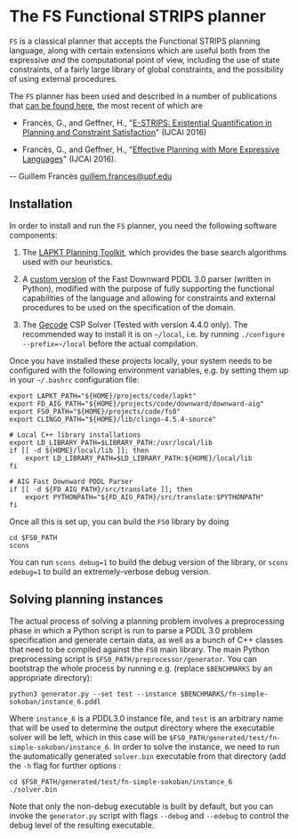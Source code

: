 
The FS Functional STRIPS planner
=================================

`FS` is a classical planner that accepts the Functional STRIPS planning language, along with certain extensions
which are useful both from the expressive _and_ the computational point of view, including the use of
state constraints, of a fairly large library of global constraints, and the possibility of using external procedures.

The `FS` planner has been used and described in a number of publications that [can be found here](http://gfrances.github.io/pubs/),
the most recent of which are 

* Francès, G., and Geffner, H.,
"[E-STRIPS: Existential Quantification in Planning and Constraint Satisfaction](http://gfrances.github.io/pubs/2016-ijcai-existential-quantification-planning-csp/)" (IJCAI 2016)

* Francès, G., and Geffner, H.,
"[Effective Planning with More Expressive Languages](http://gfrances.github.io/pubs/2016-ijcai-effective-planning-more-expressive-languages/)" (IJCAI 2016).



-- Guillem Francès <guillem.frances@upf.edu>

Installation
--------------
In order to install and run the `FS` planner, you need the following software components:

1. The [LAPKT Planning Toolkit](http://lapkt.org/), which provides the base search algorithms used with our heuristics.

1. A [custom version](https://bitbucket.org/gfrances/downward-aig) of the Fast Downward PDDL 3.0 parser (written in Python), modified with the purpose of fully supporting the functional capabilities of the language and allowing for constraints and external procedures to be used on the specification of the domain.

1. The [Gecode](http://www.gecode.org/) CSP Solver (Tested with version 4.4.0 only). The recommended way to install it is on `~/local`, i.e. by running `./configure --prefix=~/local` before the actual compilation.

<!-- 1. The Clingo ASP Solver, from [Potassco](http://potassco.sourceforge.net/), the Potsdam Answer Set Solving Collection. Clingo seems to require at least `gcc` > 4.8; in order to build the C++ library you need to run `scons libclingo`. -->


Once you have installed these projects locally, your system needs to be configured with the following environment variables, e.g. by setting them up in your  `~/.bashrc` configuration file:


```shell
export LAPKT_PATH="${HOME}/projects/code/lapkt"
export FD_AIG_PATH="${HOME}/projects/code/downward/downward-aig"
export FS0_PATH="${HOME}/projects/code/fs0"
export CLINGO_PATH="${HOME}/lib/clingo-4.5.4-source"

# Local C++ library installations
export LD_LIBRARY_PATH=$LIBRARY_PATH:/usr/local/lib
if [[ -d ${HOME}/local/lib ]]; then
	export LD_LIBRARY_PATH=$LD_LIBRARY_PATH:${HOME}/local/lib
fi

# AIG Fast Downward PDDL Parser
if [[ -d ${FD_AIG_PATH}/src/translate ]]; then
	export PYTHONPATH="${FD_AIG_PATH}/src/translate:$PYTHONPATH"
fi

```

Once all this is set up, you can build the `FS0` library by doing

```shell
cd $FS0_PATH
scons
```

You can run `scons debug=1` to build the debug version of the library, or `scons edebug=1` to build an extremely-verbose debug version.


Solving planning instances
----------------------------------

The actual process of solving a planning problem involves a preprocessing phase in which a Python script is run to parse a PDDL 3.0 problem specification and generate certain data, as well as a bunch of C++ classes that need to be compiled against the `FS0` main library. The main Python preprocessing script is `$FS0_PATH/preprocessor/generator`.
You can bootstrap the whole process by running e.g. (replace `$BENCHMARKS` by an appropriate directory):

```shell
python3 generator.py --set test --instance $BENCHMARKS/fn-simple-sokoban/instance_6.pddl
```

Where `instance_6` is a PDDL3.0 instance file, and 
`test` is an arbitrary name that will be used to determine the output directory where the executable solver will be left, which in this case will be
`$FS0_PATH/generated/test/fn-simple-sokoban/instance_6`.
In order to solve the instance, we need to run the automatically generated `solver.bin` executable from that directory (add the `-h` flag for further options :

```shell
cd $FS0_PATH/generated/test/fn-simple-sokoban/instance_6
./solver.bin
```

Note that only the non-debug executable is built by default, but you can invoke the `generator.py` script with flags `--debug` and `--edebug` to control the debug level
of the resulting executable.


